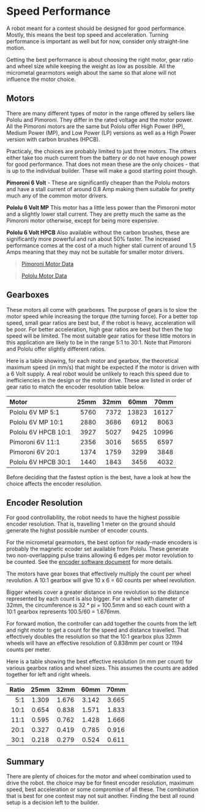 # Speed Performance

A robot meant for a contest should be designed for good performance. Mostly, this means the best top speed and acceleration. Turning performance is important as well but for now, consider only straight-line motion.

Getting the best performance is about choosing the right motor, gear ratio and wheel size while keeping the weight as low as possible.  All the micrometal gearmotors weigh about the same so that alone will not influence the motor choice.

## Motors

There are many different types of motor in the range offered by sellers like Pololu and Pimoroni. They differ in the rated voltage and the motor power. All the Pimoroni motors are the same but Pololu offer High Power (HP), Medium Power (MP), and Low Power (LP) versions as well as a High Power version with carbon brushes (HPCB).

Practicaly, the choices are probably limited to just three motors. The others either take too much current from the battery or do not have enough power for good performance. That does not mean these are the only choices - that is up to the individual builder. These will make a good starting point though.

**Pimoroni 6 Volt** - These are significantly cheaper than the Pololu motors and have a stall current of around 0.8 Amp making them suitable for pretty much any of the common motor drivers.

**Pololu 6 Volt MP** This motor has a little less power than the Pimoroni motor and a slightly lower stall current. They are pretty much the same as the Pimoroni motor otherwise, except for being more expensive.

**Pololu 6 Volt HPCB** Also available without the carbon brushes, these are significantly more powerful and run about 50% faster. The increased performance comes at the cost of a much higher stall current of around 1.5 Amps meaning that they may not be suitable for smaller motor drivers.

>[Pimoroni Motor Data](https://shop.pimoroni.com/products/micro-metal-gearmotor-extended-back-shaft?variant=32587847050)

>[Pololu Motor Data](https://www.pololu.com/category/60/micro-metal-gearmotors)

## Gearboxes

These motors all come with gearboxes. The purpose of gears is to slow the motor speed while increasing the torque (the turning force). For a better top speed, small gear ratios are best but, if the robot is heavy, acceleration will be poor. For better acceleration, high gear ratios are best but then the top speed will be limited. The most suitable gear ratios for these little motors in this application are likely to be in the range 5:1 to 30:1. Note that Pimoroni and Pololu offer slightly different ratios.

Here is a table showing, for each motor and gearbox, the theoretical maximum speed (in mm/s) that might be expected if the motor is driven with a 6 Volt supply. A real robot would be unlikely to reach this speed due to inefficiencies in the design or the motor drive. These are listed in order of gear ratio to match the encoder resolution table below.


|Motor              | 25mm| 32mm|  60mm|  70mm|
|:------------------|----:|----:|-----:|-----:|
|Pololu 6V MP  5:1  | 5760| 7372| 13823| 16127|
|Pololu 6V MP  10:1 | 2880| 3686|  6912|  8063|
|Pololu 6V HPCB 10:1|	3927|	5027|	 9425| 10996|
|Pimoroni 6V 11:1   | 2356| 3016|  5655|  6597|
|Pimoroni 6V 20:1   |	1374|	1759|	 3299|	3848|
|Pololu 6V HPCB 30:1|	1440|	1843|	 3456|	4032|

Before deciding that the fastest option is the best, have a look at how the choice affects the encoder resolution.

## Encoder Resolution

For good controllability, the robot needs to have the highest possible encoder resolution. That is, travelling 1 meter on the ground should generate the highst possible number of encoder counts.

For the micrometal gearmotors, the best option for ready-made encoders is probably the magnetic ecoder set available from Pololu. These generate two non-overlapping pulse trains allowing 6 edges per motor revolution to be counted. See the [encoder software document](encoder-software.md) for more details.

The motors have gear boxes that effectively multiply the count per wheel revolution. A 10:1 gearbox will give 10 x 6 = 60 counts per wheel revolution.

Bigger wheels cover a greater distance in one revolution so the distance represented by each count is also bigger. For a wheel with diameter of 32mm, the circumference is 32 * pi  = 100.5mm and so each count with a 10:1 gearbox represents 100.5/60 = 1.676mm.

For forward motion, the controller can add together the counts from the left and right motor to get a count for the speed and distance travelled. That effectively doubles the resolution so that the 10:1 gearbox plus 32mm wheels will have an effective resolution of 0.838mm per count or 1194 counts per meter.

Here is a table showing the best effective resolution (in mm per count) for various gearbox ratios and wheel sizes. This assumes the counts are added together for left and right wheels.

|Ratio  |25mm |32mm |60mm |70mm |
|------:|:---:|:---:|:---:|:---:|
|    5:1|1.309|1.676|3.142|3.665|
|   10:1|0.654|0.838|1.571|1.833|
|   11:1|0.595|0.762|1.428|1.666|
|   20:1|0.327|0.419|0.785|0.916|
|   30:1|0.218|0.279|0.524|0.611|

## Summary

There are plenty of choices for the motor and wheel combination used to drive the robot. the choice may be for finest encoder resolution, maximum speed, best acceleration or some compromise of all these. The combination that is best for one contest may not suit another. Finding the best all round setup is a decision left to the builder.

